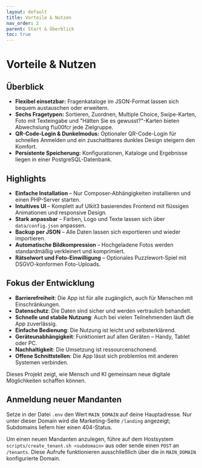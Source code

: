```yaml
---
layout: default
title: Vorteile & Nutzen
nav_order: 2
parent: Start & Überblick
toc: true
---
```


# Vorteile & Nutzen

## Überblick

- **Flexibel einsetzbar:** Fragenkataloge im JSON-Format lassen sich bequem austauschen oder erweitern.
- **Sechs Fragetypen:** Sortieren, Zuordnen, Multiple Choice, Swipe-Karten, Foto mit Texteingabe und "Hätten Sie es gewusst?"-Karten bieten Abwechslung f\u00fcr jede Zielgruppe.
- **QR-Code-Login & Dunkelmodus:** Optionaler QR-Code-Login für schnelles Anmelden und ein zuschaltbares dunkles Design steigern den Komfort.
- **Persistente Speicherung:** Konfigurationen, Kataloge und Ergebnisse liegen in einer PostgreSQL-Datenbank.

## Highlights

- **Einfache Installation** – Nur Composer-Abhängigkeiten installieren und einen PHP-Server starten.
- **Intuitives UI** – Komplett auf UIkit3 basierendes Frontend mit flüssigen Animationen und responsive Design.
- **Stark anpassbar** – Farben, Logo und Texte lassen sich über `data/config.json` anpassen.
- **Backup per JSON** – Alle Daten lassen sich exportieren und wieder importieren.
- **Automatische Bildkompression** – Hochgeladene Fotos werden standardmäßig verkleinert und komprimiert.
- **Rätselwort und Foto-Einwilligung** – Optionales Puzzlewort-Spiel mit DSGVO-konformen Foto-Uploads.

## Fokus der Entwicklung

- **Barrierefreiheit**: Die App ist für alle zugänglich, auch für Menschen mit Einschränkungen.
- **Datenschutz**: Die Daten sind sicher und werden vertraulich behandelt.
- **Schnelle und stabile Nutzung**: Auch bei vielen Teilnehmenden läuft die App zuverlässig.
- **Einfache Bedienung**: Die Nutzung ist leicht und selbsterklärend.
- **Geräteunabhängigkeit**: Funktioniert auf allen Geräten – Handy, Tablet oder PC.
- **Nachhaltigkeit**: Die Umsetzung ist ressourcenschonend.
- **Offene Schnittstellen**: Die App lässt sich problemlos mit anderen Systemen verbinden.

Dieses Projekt zeigt, wie Mensch und KI gemeinsam neue digitale Möglichkeiten schaffen können.

## Anmeldung neuer Mandanten

Setze in der Datei `.env` den Wert `MAIN_DOMAIN` auf deine Hauptadresse.
Nur unter dieser Domain wird die Marketing-Seite `/landing` angezeigt;
Subdomains liefern hier einen 404-Status.

Um einen neuen Mandanten anzulegen, führe auf dem Hostsystem
`scripts/create_tenant.sh <subdomain>` aus oder sende einen `POST` an
`/tenants`. Diese Aufrufe funktionieren ausschließlich über die in
`MAIN_DOMAIN` konfigurierte Domain.

